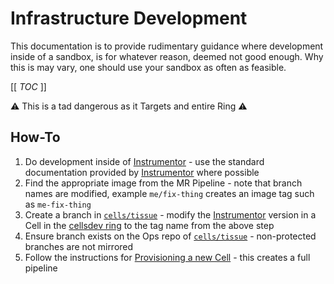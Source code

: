 # Infrastructure Development

This documentation is to provide rudimentary guidance where development inside of a sandbox, is for whatever reason, deemed not good enough.
Why this is may vary, one should use your sandbox as often as feasible.

[[ _TOC_ ]]

:warning: This is a tad dangerous as it Targets and entire Ring :warning:

## How-To

1. Do development inside of [Instrumentor] - use the standard documentation provided by [Instrumentor] where possible
1. Find the appropriate image from the MR Pipeline - note that branch names are modified, example `me/fix-thing` creates an image tag such as `me-fix-thing`
1. Create a branch in [`cells/tissue`] - modify the [Instrumentor] version in a Cell in the [cellsdev ring](https://gitlab.com/gitlab-com/gl-infra/cells/tissue/-/tree/main/rings/cellsdev/0) to the tag name from the above step
1. Ensure branch exists on the Ops repo of [`cells/tissue`] - non-protected branches are not mirrored
1. Follow the instructions for [Provisioning a new Cell](https://gitlab.com/gitlab-com/gl-infra/cells/tissue/#provision-cell) - this creates a full pipeline

[Instrumentor]: https://gitlab.com/gitlab-com/gl-infra/gitlab-dedicated/instrumentor
[`cells/tissue`]: https://gitlab.com/gitlab-com/gl-infra/cells/tissue
